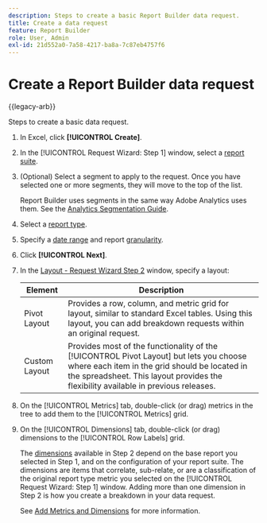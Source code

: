 ```yaml
---
description: Steps to create a basic Report Builder data request.
title: Create a data request
feature: Report Builder
role: User, Admin
exl-id: 21d552a0-7a58-4217-ba8a-7c87eb4757f6
---
```

# Create a Report Builder data request

{{legacy-arb}}

Steps to create a basic data request.

1. In Excel, click **[!UICONTROL Create]**.
1. In the [!UICONTROL Request Wizard: Step 1] window, select a [report suite](/help/analyze/legacy-report-builder/data-requests/selecting-report-suites/t-select-report-suites.md).
1. (Optional) Select a segment to apply to the request. Once you have selected one or more segments, they will move to the top of the list.

   Report Builder uses segments in the same way Adobe Analytics uses them. See the [Analytics Segmentation Guide](/help/components/segmentation/seg-home.md).
1. Select a [report type](/help/analyze/legacy-report-builder/data-requests/c-report-types/select-report-types.md).
1. Specify a [date range](/help/analyze/legacy-report-builder/data-requests/configuring-report-dates/custom-calendar.md) and report [granularity](/help/analyze/legacy-report-builder/data-requests/configuring-report-dates/granularity.md).
1. Click **[!UICONTROL Next]**.
1. In the [Layout - Request Wizard Step 2](/help/analyze/legacy-report-builder/layout/layout.md) window, specify a layout:

   |  Element  | Description  |
   |---|---|
   |  Pivot Layout  | Provides a row, column, and metric grid for layout, similar to standard Excel tables. Using this layout, you can add breakdown requests within an original request.  |
   |  Custom Layout  | Provides most of the functionality of the [!UICONTROL Pivot Layout] but lets you choose where each item in the grid should be located in the spreadsheet. This layout provides the flexibility available in previous releases.  |

1. On the [!UICONTROL Metrics] tab, double-click (or drag) metrics in the tree to add them to the [!UICONTROL Metrics] grid.
1. On the [!UICONTROL Dimensions] tab, double-click (or drag) dimensions to the [!UICONTROL Row Labels] grid.

   The [dimensions](/help/analyze/report-builder/filter-dimensions.md) available in Step 2 depend on the base report you selected in Step 1, and on the configuration of your report suite. The dimensions are items that correlate, sub-relate, or are a classification of the original report type metric you selected on the [!UICONTROL Request Wizard: Step 1] window. Adding more than one dimension in Step 2 is how you create a breakdown in your data request.

   See [Add Metrics and Dimensions](/help/analyze/legacy-report-builder/layout/c-metrics-dimensions/t-add-metrics-and-dimensions.md) for more information.
